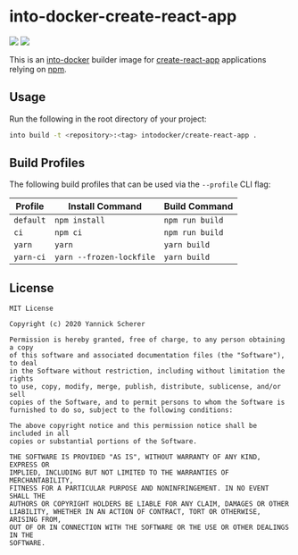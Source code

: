 # into-docker-create-react-app

[![](https://img.shields.io/docker/v/intodocker/create-react-app?sort=semver)](https://hub.docker.com/r/intodocker/create-react-app)
[![](https://img.shields.io/docker/image-size/intodocker/create-react-app?sort=semver)](https://hub.docker.com/r/intodocker/create-react-app)

This is an [into-docker][into] builder image for [create-react-app][cra]
applications relying on [npm][npm].

[into]: https://github.com/into-docker/into-docker
[cra]: https://create-react-app.dev
[npm]: https://www.npmjs.com

## Usage

Run the following in the root directory of your project:

```sh
into build -t <repository>:<tag> intodocker/create-react-app .
```

## Build Profiles

The following build profiles that can be used via the `--profile` CLI flag:

| Profile   | Install Command          | Build Command   |
| --------- | ------------------------ | --------------- |
| `default` | `npm install`            | `npm run build` |
| `ci`      | `npm ci`                 | `npm run build` |
| `yarn`    | `yarn`                   | `yarn build`    |
| `yarn-ci` | `yarn --frozen-lockfile` | `yarn build`    |

## License

```
MIT License

Copyright (c) 2020 Yannick Scherer

Permission is hereby granted, free of charge, to any person obtaining a copy
of this software and associated documentation files (the "Software"), to deal
in the Software without restriction, including without limitation the rights
to use, copy, modify, merge, publish, distribute, sublicense, and/or sell
copies of the Software, and to permit persons to whom the Software is
furnished to do so, subject to the following conditions:

The above copyright notice and this permission notice shall be included in all
copies or substantial portions of the Software.

THE SOFTWARE IS PROVIDED "AS IS", WITHOUT WARRANTY OF ANY KIND, EXPRESS OR
IMPLIED, INCLUDING BUT NOT LIMITED TO THE WARRANTIES OF MERCHANTABILITY,
FITNESS FOR A PARTICULAR PURPOSE AND NONINFRINGEMENT. IN NO EVENT SHALL THE
AUTHORS OR COPYRIGHT HOLDERS BE LIABLE FOR ANY CLAIM, DAMAGES OR OTHER
LIABILITY, WHETHER IN AN ACTION OF CONTRACT, TORT OR OTHERWISE, ARISING FROM,
OUT OF OR IN CONNECTION WITH THE SOFTWARE OR THE USE OR OTHER DEALINGS IN THE
SOFTWARE.
```
